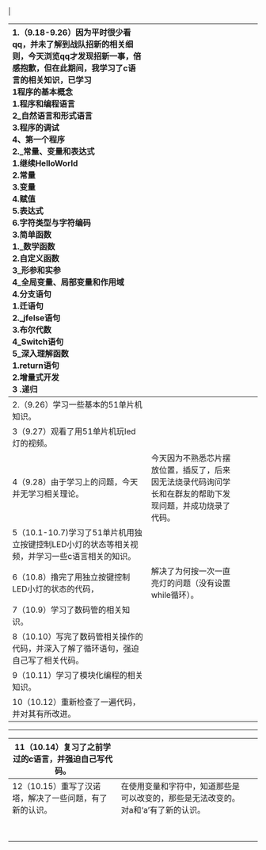 |

| **1.**（9.18-9.26）因为平时很少看qq，并未了解到战队招新的相关细则，今天浏览qq才发现招新一事，倍感抱歉，但在此期间，我学习了c语言的相关知识，已学习<br/>1程序的基本概念<br/>1.程序和编程语言<br/>2_自然语言和形式语言<br/>3.程序的调试<br/>4、第一个程序<br/>2._常量、变量和表达式<br/>1.继续HelloWorld<br/>2.常量<br/>3.变量<br/>4.赋值<br/>5.表达式<br/>6.字符类型与字符编码<br/>3.简单函数<br/>1._数学函数<br/>2.自定义函数<br/>3_形参和实参<br/>4_全局变量、局部变量和作用域<br/>4.分支语句<br/>1.迁语句<br/>2._jfelse语句<br/>3.布尔代数<br/>4_Switch语句<br/>5_深入理解函数<br/>1.return语句<br/>2.增量式开发<br/> 3 .递归 |                                                              |      |      |
| :----------------------------------------------------------- | ------------------------------------------------------------ | ---- | ---- |
| 2.（9.26）学习一些基本的51单片机知识。                       |                                                              |      |      |
| 3（9.27）观看了用51单片机玩led灯的视频。                     |                                                              |      |      |
| 4（9.28）由于学习上的问题，今天并无学习相关理论。            | 今天因为不熟悉芯片摆放位置，插反了，后来因无法烧录代码询问学长和在群友的帮助下发现问题，并成功烧录了代码。 |      |      |
| 5（10.1-10.7)学习了51单片机用独立按键控制LED小灯的状态等相关视频，并学习一些c语言相关的知识。 |                                                              |      |      |
| 6（10.8）撸完了用独立按键控制LED小灯的状态的代码，           | 解决了为何按一次一直亮灯的问题（没有设置while循环）。        |      |      |
| 7（10.9）学习了数码管的相关知识。                            |                                                              |      |      |
| 8（10.10）写完了数码管相关操作的代码，并深入了解了循环语句，强迫自己写了相关代码。 |                                                              |      |      |
| 9（10.11）学习了模块化编程的相关知识。                       |                                                              |      |      |
| 10（10.12）重新检查了一遍代码，并对其有所改进。              |                                                              |      |      |

------



| 11（10.14）复习了之前学过的c语言，并强迫自己写代码。    |                                                              |      |
| ------------------------------------------------------- | ------------------------------------------------------------ | ---- |
| 12（10.15）重写了汉诺塔，解决了一些问题，有了新的认识。 | 在使用变量和字符中，知道那些是可以改变的，那些是无法改变的。对a和‘a’有了新的认识。 |      |
|                                                         |                                                              |      |
|                                                         |                                                              |      |
|                                                         |                                                              |      |
|                                                         |                                                              |      |
|                                                         |                                                              |      |
|                                                         |                                                              |      |
|                                                         |                                                              |      |
|                                                         |                                                              |      |

